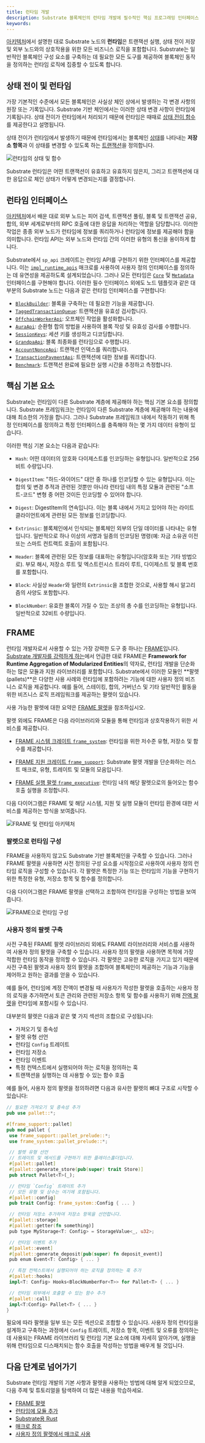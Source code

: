 ```yaml
---
title: 런타임 개발
description: Substrate 블록체인의 런타임 개발에 필수적인 핵심 프로그래밍 인터페이스, 기본 요소 및 모듈을 소개합니다.
keywords:
---
```


[아키텍처](/learn/architecture/)에서 설명한 대로 Substrate 노드의 **런타임**은 트랜잭션 실행, 상태 전이 저장 및 외부 노드와의 상호작용을 위한 모든 비즈니스 로직을 포함합니다.
Substrate는 일반적인 블록체인 구성 요소를 구축하는 데 필요한 모든 도구를 제공하여 블록체인 동작을 정의하는 런타임 로직에 집중할 수 있도록 합니다.

## 상태 전이 및 런타임

가장 기본적인 수준에서 모든 블록체인은 사실상 체인 상에서 발생하는 각 변경 사항의 원장 또는 기록입니다.
Substrate 기반 체인에서는 이러한 상태 변경 사항이 런타임에 기록됩니다.
상태 전이가 런타임에서 처리되기 때문에 런타임은 때때로 [상태 전이 함수](/reference/glossary#state-transition-function-stf)를 제공한다고 설명됩니다.

상태 전이가 런타임에서 발생하기 때문에 런타임에서는 블록체인 [상태](/reference/glossary#state)를 나타내는 **저장소 항목**과 이 상태를 변경할 수 있도록 하는 [트랜잭션](/learn/transaction-types)을 정의합니다.

![런타임의 상태 및 함수](/media/images/docs/state-transition-function.png)

Substrate 런타임은 어떤 트랜잭션이 유효하고 유효하지 않은지, 그리고 트랜잭션에 대한 응답으로 체인 상태가 어떻게 변경되는지를 결정합니다.

## 런타임 인터페이스

[아키텍처](/learn/architecture/)에서 배운 대로 외부 노드는 피어 검색, 트랜잭션 풀링, 블록 및 트랜잭션 공유, 합의, 외부 세계로부터의 RPC 호출에 대한 응답을 처리하는 역할을 담당합니다.
이러한 작업은 종종 외부 노드가 런타임에 정보를 쿼리하거나 런타임에 정보를 제공해야 함을 의미합니다.
런타임 API는 외부 노드와 런타임 간의 이러한 유형의 통신을 용이하게 합니다.

Substrate에서 `sp_api` 크레이트는 런타임 API를 구현하기 위한 인터페이스를 제공합니다.
이는 [`impl_runtime_apis`](https://paritytech.github.io/substrate/master/sp_api/macro.impl_runtime_apis.html) 매크로를 사용하여 사용자 정의 인터페이스를 정의하는 데 유연성을 제공하도록 설계되었습니다.
그러나 모든 런타임은 [`Core`](https://paritytech.github.io/substrate/master/sp_api/trait.Core.html) 및 [`Metadata`](https://paritytech.github.io/substrate/master/sp_api/trait.Metadata.html) 인터페이스를 구현해야 합니다.
이러한 필수 인터페이스 외에도 노드 템플릿과 같은 대부분의 Substrate 노드는 다음과 같은 런타임 인터페이스를 구현합니다:

- [`BlockBuilder`](https://paritytech.github.io/substrate/master/sp_block_builder/trait.BlockBuilder.html): 블록을 구축하는 데 필요한 기능을 제공합니다.
- [`TaggedTransactionQueue`](https://paritytech.github.io/substrate/master/sp_transaction_pool/runtime_api/trait.TaggedTransactionQueue.html): 트랜잭션을 유효성 검사합니다.
- [`OffchainWorkerApi`](https://paritytech.github.io/substrate/master/sp_offchain/trait.OffchainWorkerApi.html): 오프체인 작업을 활성화합니다.
- [`AuraApi`](https://paritytech.github.io/substrate/master/sp_consensus_aura/trait.AuraApi.html): 순환형 합의 방법을 사용하여 블록 작성 및 유효성 검사를 수행합니다.
- [`SessionKeys`](https://paritytech.github.io/substrate/master/sp_session/trait.SessionKeys.html): 세션 키를 생성하고 디코딩합니다.
- [`GrandpaApi`](https://paritytech.github.io/substrate/master/sp_consensus_grandpa/trait.GrandpaApi.html): 블록 최종화를 런타임으로 수행합니다.
- [`AccountNonceApi`](https://paritytech.github.io/substrate/master/frame_system_rpc_runtime_api/trait.AccountNonceApi.html): 트랜잭션 인덱스를 쿼리합니다.
- [`TransactionPaymentApi`](https://paritytech.github.io/substrate/master/pallet_transaction_payment_rpc_runtime_api/trait.TransactionPaymentApi.html): 트랜잭션에 대한 정보를 쿼리합니다.
- [`Benchmark`](https://paritytech.github.io/substrate/master/frame_benchmarking/trait.Benchmark.html): 트랜잭션 완료에 필요한 실행 시간을 추정하고 측정합니다.

## 핵심 기본 요소

Substrate는 런타임이 다른 Substrate 계층에 제공해야 하는 핵심 기본 요소를 정의합니다.
Substrate 프레임워크는 런타임이 다른 Substrate 계층에 제공해야 하는 내용에 대해 최소한의 가정을 합니다.
그러나 Substrate 프레임워크 내에서 작동하기 위해 특정 인터페이스를 정의하고 특정 인터페이스를 충족해야 하는 몇 가지 데이터 유형이 있습니다.

이러한 핵심 기본 요소는 다음과 같습니다:

- `Hash`: 어떤 데이터의 암호화 다이제스트를 인코딩하는 유형입니다. 일반적으로 256비트 수량입니다.

- `DigestItem`: "하드-와이어드" 대안 중 하나를 인코딩할 수 있는 유형입니다. 이는 합의 및 변경 추적과 관련된 것뿐만 아니라 런타임 내의 특정 모듈과 관련된 "소프트-코드" 변형 중 어떤 것이든 인코딩할 수 있어야 합니다.

- `Digest`: DigestItem의 연속입니다. 이는 블록 내에서 가지고 있어야 하는 라이트 클라이언트에게 관련된 모든 정보를 인코딩합니다.

- `Extrinsic`: 블록체인에서 인식되는 블록체인 외부의 단일 데이터를 나타내는 유형입니다. 일반적으로 하나 이상의 서명과 일종의 인코딩된 명령(예: 자금 소유권 이전 또는 스마트 컨트랙트 호출)이 포함됩니다.

- `Header`: 블록에 관련된 모든 정보를 대표하는 유형입니다(암호화 또는 기타 방법으로). 부모 해시, 저장소 루트 및 엑스트린시스 트라이 루트, 다이제스트 및 블록 번호를 포함합니다.

- `Block`: 사실상 `Header`와 일련의 `Extrinsic`을 조합한 것으로, 사용할 해시 알고리즘의 사양도 포함합니다.

- `BlockNumber`: 유효한 블록이 가질 수 있는 조상의 총 수를 인코딩하는 유형입니다. 일반적으로 32비트 수량입니다.

## FRAME

런타임 개발자로서 사용할 수 있는 가장 강력한 도구 중 하나는 [FRAME](/reference/glossary/#frame)입니다.
[Substrate 개발자를 강력하게 하는](/)에서 언급한 대로 FRAME은 **Framework for Runtime Aggregation of Modularized Entities**의 약자로, 런타임 개발을 단순화하는 많은 모듈과 지원 라이브러리를 포함합니다.
Substrate에서 이러한 모듈인 **팔렛(pallets)**은 다양한 사용 사례와 런타임에 포함하려는 기능에 대한 사용자 정의 비즈니스 로직을 제공합니다.
예를 들어, 스테이킹, 합의, 거버넌스 및 기타 일반적인 활동을 위한 비즈니스 로직 프레임워크를 제공하는 팔렛이 있습니다.

사용 가능한 팔렛에 대한 요약은 [FRAME 팔렛](/reference/frame-pallets/)을 참조하십시오.

팔렛 외에도 FRAME은 다음 라이브러리와 모듈을 통해 런타임과 상호작용하기 위한 서비스를 제공합니다.

- [FRAME 시스템 크레이트 `frame_system`](https://paritytech.github.io/substrate/master/frame_system/index.html): 런타임을 위한 저수준 유형, 저장소 및 함수를 제공합니다.

- [FRAME 지원 크레이트 `frame_support`](https://paritytech.github.io/substrate/master/frame_support/index.html): Substrate 팔렛 개발을 단순화하는 러스트 매크로, 유형, 트레이트 및 모듈의 모음입니다.

- [FRAME 실행 팔렛 `frame_executive`](https://paritytech.github.io/substrate/master/frame_executive/index.html): 런타임 내의 해당 팔렛으로의 들어오는 함수 호출 실행을 조정합니다.

다음 다이어그램은 FRAME 및 해당 시스템, 지원 및 실행 모듈이 런타임 환경에 대한 서비스를 제공하는 방식을 보여줍니다.

![FRAME 및 런타임 아키텍처](/media/images/docs/runtime-and-frame.png)

### 팔렛으로 런타임 구성

FRAME을 사용하지 않고도 Substrate 기반 블록체인을 구축할 수 있습니다.
그러나 FRAME 팔렛을 사용하면 사전 정의된 구성 요소를 시작점으로 사용하여 사용자 정의 런타임 로직을 구성할 수 있습니다.
각 팔렛은 특정한 기능 또는 런타임의 기능을 구현하기 위한 특정한 유형, 저장소 항목 및 함수를 정의합니다.

다음 다이어그램은 FRAME 팔렛을 선택하고 조합하여 런타임을 구성하는 방법을 보여줍니다.

![FRAME으로 런타임 구성](/media/images/docs/compose-runtime.png)

### 사용자 정의 팔렛 구축

사전 구축된 FRAME 팔렛 라이브러리 외에도 FRAME 라이브러리와 서비스를 사용하여 사용자 정의 팔렛을 구축할 수 있습니다.
사용자 정의 팔렛을 사용하면 목적에 가장 적합한 런타임 동작을 정의할 수 있습니다.
각 팔렛은 고유한 로직을 가지고 있기 때문에 사전 구축된 팔렛과 사용자 정의 팔렛을 조합하여 블록체인이 제공하는 기능과 기능을 제어하고 원하는 결과를 얻을 수 있습니다.

예를 들어, 런타임에 계정 잔액이 변경될 때 사용자가 작성한 팔렛을 호출하는 사용자 정의 로직을 추가하면서 토큰 관리와 관련된 저장소 항목 및 함수를 사용하기 위해 [잔액 팔렛](https://github.com/paritytech/polkadot-sdk/tree/master/substrate/frame/balances)을 런타임에 포함시킬 수 있습니다.

대부분의 팔렛은 다음과 같은 몇 가지 섹션의 조합으로 구성됩니다:

- 가져오기 및 종속성
- 팔렛 유형 선언
- 런타임 `Config` 트레이트
- 런타임 저장소
- 런타임 이벤트
- 특정 컨텍스트에서 실행되어야 하는 로직을 정의하는 훅
- 트랜잭션을 실행하는 데 사용할 수 있는 함수 호출

예를 들어, 사용자 정의 팔렛을 정의하려면 다음과 유사한 팔렛의 뼈대 구조로 시작할 수 있습니다:

```rust
// 필요한 가져오기 및 종속성 추가
pub use pallet::*;

#[frame_support::pallet]
pub mod pallet {
 use frame_support::pallet_prelude::*;
 use frame_system::pallet_prelude::*;

 // 팔렛 유형 선언
 // 트레이트 및 메서드를 구현하기 위한 플레이스홀더입니다.
 #[pallet::pallet]
 #[pallet::generate_store(pub(super) trait Store)]
 pub struct Pallet<T>(_);

 // 런타임 `Config` 트레이트 추가
 // 모든 유형 및 상수는 여기에 포함됩니다.
 #[pallet::config]
 pub trait Config: frame_system::Config { ... }

 // 런타임 저장소 추가하여 저장소 항목을 선언합니다.
 #[pallet::storage]
 #[pallet::getter(fn something)]
 pub type MyStorage<T: Config> = StorageValue<_, u32>;

 // 런타임 이벤트 추가
 #[pallet::event]
 #[pallet::generate_deposit(pub(super) fn deposit_event)]
 pub enum Event<T: Config> { ... }

 // 특정 컨텍스트에서 실행되어야 하는 로직을 정의하는 훅 추가
 #[pallet::hooks]
 impl<T: Config> Hooks<BlockNumberFor<T>> for Pallet<T> { ... }

 // 런타임 외부에서 호출할 수 있는 함수 추가
 #[pallet::call]
 impl<T:Config> Pallet<T> { ... }
}
```

필요에 따라 팔렛을 일부 또는 모든 섹션으로 조합할 수 있습니다.
사용자 정의 런타임을 설계하고 구축하는 과정에서 `Config` 트레이트, 저장소 항목, 이벤트 및 오류를 정의하는 데 사용되는 FRAME 라이브러리 및 런타임 기본 요소에 대해 자세히 알아가며, 실행을 위해 런타임으로 디스패치되는 함수 호출을 작성하는 방법을 배우게 될 것입니다.

## 다음 단계로 넘어가기

Substrate 런타임 개발의 기본 사항과 팔렛을 사용하는 방법에 대해 알게 되었으므로, 다음 주제 및 튜토리얼을 탐색하여 더 많은 내용을 학습하세요.

- [FRAME 팔렛](/reference/frame-pallets/)
- [런타임에 모듈 추가](/tutorials/build-application-logic/add-a-pallet)
- [Substrate용 Rust](/learn/rust-basics/)
- [매크로 참조](/reference/frame-macros/)
- [사용자 정의 팔렛에서 매크로 사용](/tutorials/build-application-logic/use-macros-in-a-custom-pallet/)